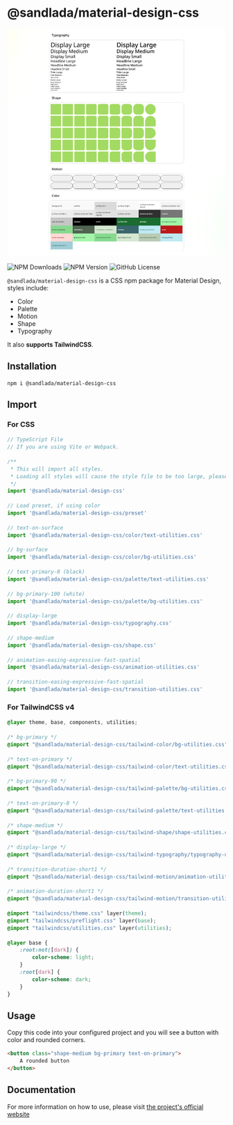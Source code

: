 # @sandlada/material-design-css

![Preview Image](https://raw.githubusercontent.com/sandlada/material-design-css/refs/heads/main/images/cover.png)

![NPM Downloads](https://img.shields.io/npm/d18m/@sandlada/material-design-css?label=NPM%20Downloads&labelColor=%2300531f&color=%23a3f5aa)
![NPM Version](https://img.shields.io/npm/v/%40sandlada%2Fmaterial-design-css?label=NPM%20Version&labelColor=%2300531f&color=%23a3f5aa)
![GitHub License](https://img.shields.io/github/license/sandlada/material-design-css?label=License&labelColor=%2300531f&color=%23a3f5aa)


`@sandlada/material-design-css` is a CSS npm package for Material Design, styles include:

- Color
- Palette
- Motion
- Shape
- Typography

It also **supports TailwindCSS**.

## Installation

```plaintext
npm i @sandlada/material-design-css
```

## Import

### For CSS

```typescript
// TypeScript File
// If you are using Vite or Webpack.

/**
 * This will import all styles.
 * Loading all styles will cause the style file to be too large, please load as needed. 
 */ 
import '@sandlada/material-design-css'

// Load preset, if using color
import '@sandlada/material-design-css/preset'

// text-on-surface
import '@sandlada/material-design-css/color/text-utilities.css'

// bg-surface
import '@sandlada/material-design-css/color/bg-utilities.css'

// text-primary-0 (black)
import '@sandlada/material-design-css/palette/text-utilities.css'

// bg-primary-100 (white)
import '@sandlada/material-design-css/palette/bg-utilities.css'

// display-large
import '@sandlada/material-design-css/typography.css'

// shape-medium
import '@sandlada/material-design-css/shape.css'

// animation-easing-expressive-fast-spatial
import '@sandlada/material-design-css/animation-utilities.css'

// transition-easing-expressive-fast-spatial
import '@sandlada/material-design-css/transition-utilities.css'
```

### For TailwindCSS v4

```css
@layer theme, base, components, utilities;

/* bg-primary */
@import "@sandlada/material-design-css/tailwind-color/bg-utilities.css";

/* text-on-primary */
@import "@sandlada/material-design-css/tailwind-color/text-utilities.css";

/* bg-primary-90 */
@import "@sandlada/material-design-css/tailwind-palette/bg-utilities.css";

/* text-on-primary-0 */
@import "@sandlada/material-design-css/tailwind-palette/text-utilities.css";

/* shape-medium */
@import "@sandlada/material-design-css/tailwind-shape/shape-utilities.css";

/* display-large */
@import "@sandlada/material-design-css/tailwind-typography/typography-utilities.css";

/* transition-duration-short1 */
@import "@sandlada/material-design-css/tailwind-motion/animation-utilities.css";

/* animation-duration-short1 */
@import "@sandlada/material-design-css/tailwind-motion/transition-utilities.css";

@import "tailwindcss/theme.css" layer(theme);
@import "tailwindcss/preflight.css" layer(base);
@import "tailwindcss/utilities.css" layer(utilities);

@layer base {
    :root:not([dark]) {
        color-scheme: light;
    }
    :root[dark] {
        color-scheme: dark;
    }
}
```

## Usage

Copy this code into your configured project and you will see a button with color and rounded corners.

```html
<button class="shape-medium bg-primary text-on-primary">
    A rounded button
</button>
```

## Documentation

For more information on how to use, please visit [the project's official website](https://material-design-css.sandlada.com)
